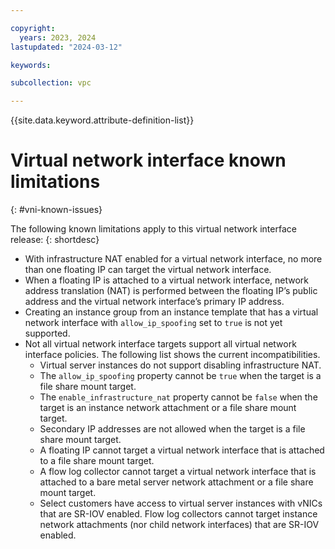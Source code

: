 ```yaml
---

copyright:
  years: 2023, 2024
lastupdated: "2024-03-12"

keywords:

subcollection: vpc

---
```


{{site.data.keyword.attribute-definition-list}}

# Virtual network interface known limitations
{: #vni-known-issues}

The following known limitations apply to this virtual network interface release:
{: shortdesc}

* With infrastructure NAT enabled for a virtual network interface, no more than one floating IP can target the virtual network interface.
* When a floating IP is attached to a virtual network interface, network address translation (NAT) is performed between the floating IP’s public address and the virtual network interface’s primary IP address.
* Creating an instance group from an instance template that has a virtual network interface with `allow_ip_spoofing` set to `true` is not yet supported.
* Not all virtual network interface targets support all virtual network interface policies. The following list shows the current incompatibilities.
    * Virtual server instances do not support disabling infrastructure NAT.
    * The `allow_ip_spoofing` property cannot be `true` when the target is a file share mount target.
    * The `enable_infrastructure_nat` property cannot be `false` when the target is an instance network attachment or a file share mount target.
    * Secondary IP addresses are not allowed when the target is a file share mount target.
    * A floating IP cannot target a virtual network interface that is attached to a file share mount target.
    * A flow log collector cannot target a virtual network interface that is attached to a bare metal server network attachment or a file share mount target.
    * Select customers have access to virtual server instances with vNICs that are SR-IOV enabled. Flow log collectors cannot target instance network attachments (nor child network interfaces) that are SR-IOV enabled.
